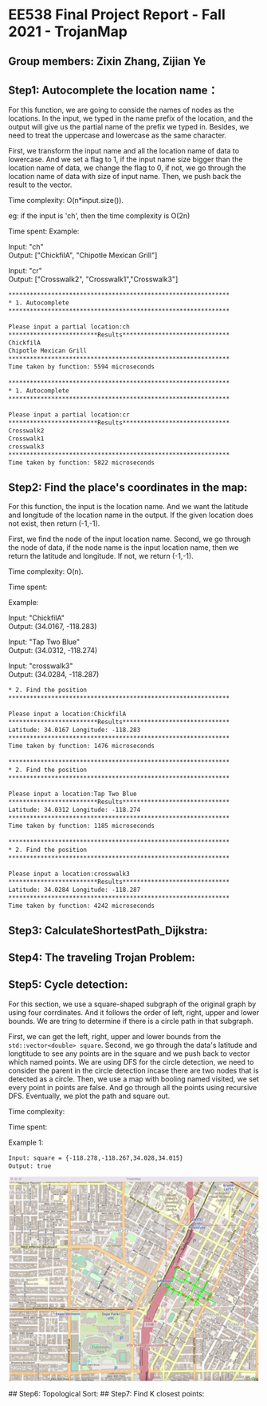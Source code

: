 # EE538 Final Project Report - Fall 2021 - TrojanMap

## Group members: Zixin Zhang, Zijian Ye

## Step1: Autocomplete the location name：
For this function, we are going to conside the names of nodes as the locations. In the input, we typed in the name prefix of the location, and the output will give us the partial name of the prefix we typed in. Besides, we need to treat the uppercase and lowercase as the same character.

First, we transform the input name and all the location name of data to lowercase. And we set a flag to 1, if the input name size bigger than the location name of data, we change the flag to 0, if not, we go through the location name of data with size of input name. Then, we push back the result to the vector.

Time complexity: O(n*input.size()).

eg: if the input is 'ch', then the time complexity is O(2n)

Time spent: 
Example:

Input: "ch" \
Output: ["ChickfilA", "Chipotle Mexican Grill"]

Input: "cr" \
Output: ["Crosswalk2", "Crosswalk1","Crosswalk3"]

```shell
**************************************************************
* 1. Autocomplete                                             
**************************************************************

Please input a partial location:ch
*************************Results******************************
ChickfilA
Chipotle Mexican Grill
**************************************************************
Time taken by function: 5594 microseconds

**************************************************************
* 1. Autocomplete                                             
**************************************************************

Please input a partial location:cr
*************************Results******************************
Crosswalk2
Crosswalk1
crosswalk3
**************************************************************
Time taken by function: 5822 microseconds
```

## Step2: Find the place's coordinates in the map:
For this function, the input is the location name. And we want the latitude and longitude of the location name in the output. If the given location does not exist, then return (-1,-1).

First, we find the node of the input location name. Second, we go through the node of data, if the node name is the input location name, then we return the latitude and longitude. If not, we return (-1,-1).

Time complexity: O(n).

Time spent: 

Example:

Input: "ChickfilA" \
Output: (34.0167, -118.283)

Input: "Tap Two Blue" \
Output: (34.0312, -118.274)

Input: "crosswalk3" \
Output: (34.0284, -118.287)

```shell
* 2. Find the position                                        
**************************************************************

Please input a location:ChickfilA
*************************Results******************************
Latitude: 34.0167 Longitude: -118.283
**************************************************************
Time taken by function: 1476 microseconds

**************************************************************
* 2. Find the position                                        
**************************************************************

Please input a location:Tap Two Blue
*************************Results******************************
Latitude: 34.0312 Longitude: -118.274
**************************************************************
Time taken by function: 1185 microseconds

**************************************************************
* 2. Find the position                                        
**************************************************************

Please input a location:crosswalk3
*************************Results******************************
Latitude: 34.0284 Longitude: -118.287
**************************************************************
Time taken by function: 4242 microseconds
```

## Step3: CalculateShortestPath_Dijkstra:
## Step4: The traveling Trojan Problem:
## Step5: Cycle detection:
For this section, we use a square-shaped subgraph of the original graph by using four corrdinates. And it follows the order of left, right, upper and lower bounds. We are tring to determine if there is a circle path in that subgraph.

First, we can get the left, right, upper and lower bounds from the ```std::vector<double> square```. Second, we go through the data's latitude and longtitude to see any points are in the square and we push back to vector which named points. We are using DFS for the circle detection, we need to consider the parent in the circle detection incase there are two nodes that is detected as a circle. Then, we use a map with booling named visited, we set every point in points are false. And go through all the points using recursive DFS. Eventually, we plot the path and square out.

Time complexity: 

Time spent: 

Example 1:
```shell
Input: square = {-118.278,-118.267,34.028,34.015}
Output: true
```
<p align="center"><img src="img/Student_cycle1.png" alt="TSP" width="500"/></p>
## Step6: Topological Sort:
## Step7: Find K closest points: